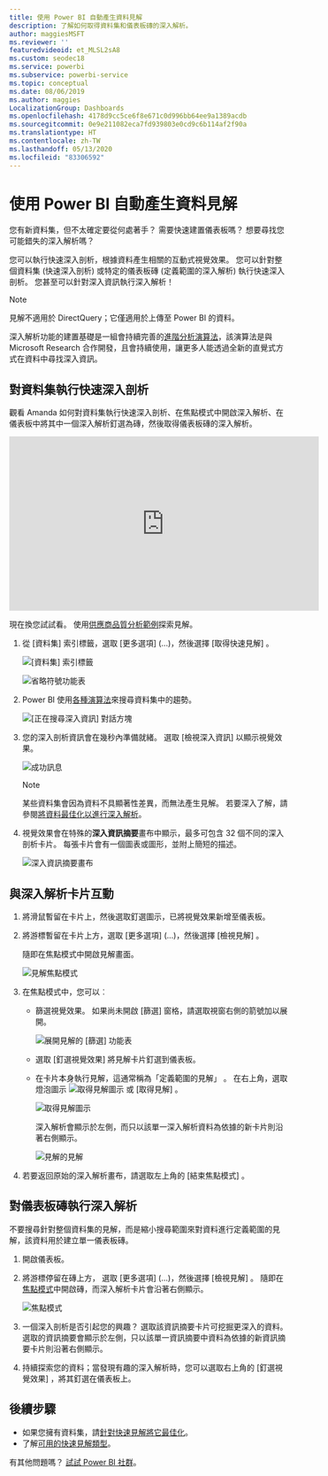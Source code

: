 ```yaml
---
title: 使用 Power BI 自動產生資料見解
description: 了解如何取得資料集和儀表板磚的深入解析。
author: maggiesMSFT
ms.reviewer: ''
featuredvideoid: et_MLSL2sA8
ms.custom: seodec18
ms.service: powerbi
ms.subservice: powerbi-service
ms.topic: conceptual
ms.date: 08/06/2019
ms.author: maggies
LocalizationGroup: Dashboards
ms.openlocfilehash: 4178d9cc5ce6f8e671c0d996bb64ee9a1389acdb
ms.sourcegitcommit: 0e9e211082eca7fd939803e0cd9c6b114af2f90a
ms.translationtype: HT
ms.contentlocale: zh-TW
ms.lasthandoff: 05/13/2020
ms.locfileid: "83306592"
---
```

# <a name="generate-data-insights-automatically-with-power-bi"></a>使用 Power BI 自動產生資料見解
您有新資料集，但不太確定要從何處著手？  需要快速建置儀表板嗎？  想要尋找您可能錯失的深入解析嗎？

您可以執行快速深入剖析，根據資料產生相關的互動式視覺效果。 您可以針對整個資料集 (快速深入剖析) 或特定的儀表板磚 (定義範圍的深入解析) 執行快速深入剖析。 您甚至可以針對深入資訊執行深入解析！

> [!NOTE]
> 見解不適用於 DirectQuery；它僅適用於上傳至 Power BI 的資料。
> 

深入解析功能的建置基礎是一組會持續完善的[進階分析演算法](../consumer/end-user-insight-types.md)，該演算法是與 Microsoft Research 合作開發，且會持續使用，讓更多人能透過全新的直覺式方式在資料中尋找深入資訊。

## <a name="run-quick-insights-on-a-dataset"></a>對資料集執行快速深入剖析
觀看 Amanda 如何對資料集執行快速深入剖析、在焦點模式中開啟深入解析、在儀表板中將其中一個深入解析釘選為磚，然後取得儀表板磚的深入解析。

<iframe width="560" height="315" src="https://www.youtube.com/embed/et_MLSL2sA8" frameborder="0" allowfullscreen></iframe>


現在換您試試看。 使用[供應商品質分析範例](sample-supplier-quality.md)探索見解。

1. 從 [資料集]  索引標籤，選取 [更多選項]  (...)，然後選擇 [取得快速見解]  。
   
    ![[資料集] 索引標籤](media/service-insights/power-bi-ellipses.png)
   
    ![省略符號功能表](media/service-insights/power-bi-tab.png)
2. Power BI 使用[各種演算法](../consumer/end-user-insight-types.md)來搜尋資料集中的趨勢。
   
    ![[正在搜尋深入資訊] 對話方塊](media/service-insights/pbi_autoinsightssearching.png)
3. 您的深入剖析資訊會在幾秒內準備就緒。  選取 [檢視深入資訊]  以顯示視覺效果。
   
    ![成功訊息](media/service-insights/pbi_autoinsightsuccess.png)
   
    > [!NOTE]
    > 某些資料集會因為資料不具顯著性差異，而無法產生見解。  若要深入了解，請參閱[將資料最佳化以進行深入解析](service-insights-optimize.md)。
    > 
    
4. 視覺效果會在特殊的**深入資訊摘要**畫布中顯示，最多可包含 32 個不同的深入剖析卡片。 每張卡片會有一個圖表或圖形，並附上簡短的描述。
   
    ![深入資訊摘要畫布](media/service-insights/power-bi-insights.png)

## <a name="interact-with-the-insight-cards"></a>與深入解析卡片互動

1. 將滑鼠暫留在卡片上，然後選取釘選圖示，已將視覺效果新增至儀表板。

2. 將游標暫留在卡片上方，選取 [更多選項]  (...)，然後選擇 [檢視見解]  。 

    隨即在焦點模式中開啟見解畫面。
   
    ![見解焦點模式](media/service-insights/power-bi-insight-focus.png)
3. 在焦點模式中，您可以︰
   
   * 篩選視覺效果。 如果尚未開啟 [篩選]  窗格，請選取視窗右側的箭號加以展開。

       ![展開見解的 [篩選] 功能表](media/service-insights/power-bi-insights-filter-new.png)
   * 選取 [釘選視覺效果]  將見解卡片釘選到儀表板。
   * 在卡片本身執行見解，這通常稱為「定義範圍的見解」  。 在右上角，選取燈泡圖示 ![取得見解圖示](media/service-insights/power-bi-bulb-icon.png) 或 [取得見解]  。
     
       ![取得見解圖示](media/service-insights/pbi-autoinsights-tile.png)
     
     深入解析會顯示於左側，而只以該單一深入解析資料為依據的新卡片則沿著右側顯示。
     
       ![見解的見解](media/service-insights/power-bi-insights-on-insights-new.png)
4. 若要返回原始的深入解析畫布，請選取左上角的 [結束焦點模式]  。

## <a name="run-insights-on-a-dashboard-tile"></a>對儀表板磚執行深入解析
不要搜尋針對整個資料集的見解，而是縮小搜尋範圍來對資料進行定義範圍的見解，該資料用於建立單一儀表板磚。 

1. 開啟儀表板。
2. 將游標停留在磚上方， 選取 [更多選項]  (...)，然後選擇 [檢視見解]  。 隨即在[焦點模式](../consumer/end-user-focus.md)中開啟磚，而深入解析卡片會沿著右側顯示。    
   
    ![焦點模式](media/service-insights/pbi-insights-tile.png)    
3. 一個深入剖析是否引起您的興趣？ 選取該資訊摘要卡片可挖掘更深入的資料。 選取的資訊摘要會顯示於左側，只以該單一資訊摘要中資料為依據的新資訊摘要卡片則沿著右側顯示。    
4. 持續探索您的資料；當發現有趣的深入解析時，您可以選取右上角的 [釘選視覺效果]  ，將其釘選在儀表板上。

## <a name="next-steps"></a>後續步驟
- 如果您擁有資料集，請[針對快速見解將它最佳化](service-insights-optimize.md)。
- 了解[可用的快速見解類型](../consumer/end-user-insight-types.md)。

有其他問題嗎？ [試試 Power BI 社群](https://community.powerbi.com/)。
